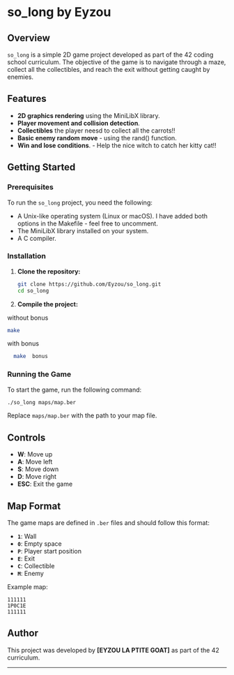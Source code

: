 
# so_long by Eyzou

## Overview

`so_long` is a simple 2D game project developed as part of the 42 coding school curriculum. 
The objective of the game is to navigate through a maze, collect all the collectibles, and reach the exit without getting caught by enemies.

## Features

- **2D graphics rendering** using the MiniLibX library.
- **Player movement and collision detection**.
- **Collectibles** the player neesd to collect all the carrots!!
- **Basic enemy random move** - using the rand() function.
- **Win and lose conditions**. - Help the nice witch to catch her kitty cat!!

## Getting Started

### Prerequisites

To run the `so_long` project, you need the following:

- A Unix-like operating system (Linux or macOS). I have added both options in the Makefile - feel free to uncomment.
- The MiniLibX library installed on your system.
- A C compiler.

### Installation

1. **Clone the repository:**

   ```bash
   git clone https://github.com/Eyzou/so_long.git
   cd so_long
   ```

2. **Compile the project:**

without bonus
   ```bash
   make 
   ```
with bonus

 ```bash
   make  bonus
   ```

### Running the Game

To start the game, run the following command:

```bash
./so_long maps/map.ber
```

Replace `maps/map.ber` with the path to your map file.

## Controls

- **W**: Move up
- **A**: Move left
- **S**: Move down
- **D**: Move right
- **ESC**: Exit the game

## Map Format

The game maps are defined in `.ber` files and should follow this format:

- **`1`**: Wall
- **`0`**: Empty space
- **`P`**: Player start position
- **`E`**: Exit
- **`C`**: Collectible
- **`M`**: Enemy

Example map:

```
111111
1P0C1E
111111
```

## Author

This project was developed by **[EYZOU LA PTITE GOAT]** as part of the 42 curriculum.

---
